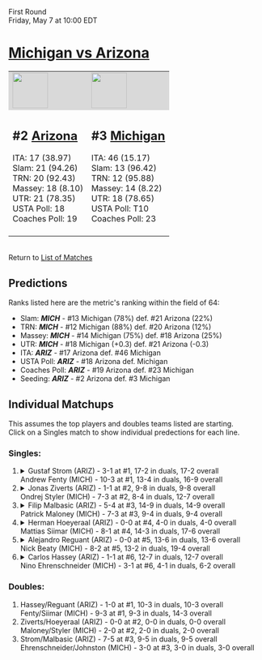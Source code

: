 First Round  
Friday, May 7 at 10:00 EDT
# [Michigan vs Arizona](https://www.ncaa.com/game/5833388) 

<table>  
<tr style="background-color: #d9d9d9 !important"><td><a href="#"><img src="https://www.ncaa.com/sites/default/files/images/logos/schools/a/arizona.70.png" width="70" height="70" /></a></td><td><a href="#"><img src="https://www.ncaa.com/sites/default/files/images/logos/schools/m/michigan.70.png" width="70" height="70" /></a></td></tr>
<tr><td>  

<h2>#2 <a href="#">Arizona</a></h2>  
ITA: 17 (38.97)<br>  
Slam: 21 (94.26)<br>  
TRN: 20 (92.43)<br>  
Massey: 18 (8.10)<br>  
UTR: 21 (78.35)<br>  
USTA Poll: 18<br>  
Coaches Poll: 19<br>  
<br>  

</td><td>  

<h2>#3 <a href="#">Michigan</a></h2>  
ITA: 46 (15.17)<br>  
Slam: 13 (96.42)<br>  
TRN: 12 (95.88)<br>  
Massey: 14 (8.22)<br>  
UTR: 18 (78.65)<br>  
USTA Poll: T10<br>  
Coaches Poll: 23<br>  
<br>  

</td></tr></table>  


<br>Return to [List of Matches](../index.md)  

## Predictions  

Ranks listed here are the metric's ranking within the field of 64:  
- Slam: ***MICH*** - #13 Michigan (78%) def. #21 Arizona (22%)  
- TRN: ***MICH*** - #12 Michigan (88%) def. #20 Arizona (12%)  
- Massey: ***MICH*** - #14 Michigan (75%) def. #18 Arizona (25%)  
- UTR: ***MICH*** - #18 Michigan (+0.3) def. #21 Arizona (-0.3)  
- ITA: ***ARIZ*** - #17 Arizona def. #46 Michigan  
- USTA Poll: ***ARIZ*** - #18 Arizona def. Michigan  
- Coaches Poll: ***ARIZ*** - #19 Arizona def. #23 Michigan  
- Seeding: ***ARIZ*** - #2 Arizona def. #3 Michigan  

## Individual Matchups  
This assumes the top players and doubles teams listed are starting.  
Click on a Singles match to show individual predections for each line.  
### Singles:  

<ol>
<li><details><summary markdown="span">
Gustaf Strom (ARIZ) - 3-1 at #1, 17-2 in duals, 17-2 overall<br>Andrew Fenty (MICH) - 10-3 at #1, 13-4 in duals, 16-9 overall
</summary><h4>Predictions</h4><ul>
<li>Slam: <b><i>VT</i></b> - #30 Virginia Tech (56%) def. #35 Texas Tech (44%)</li>  
</ul></details></li>
<li><details><summary markdown="span">
Jonas Ziverts (ARIZ) - 1-1 at #2, 9-8 in duals, 9-8 overall<br>Ondrej Styler (MICH) - 7-3 at #2, 8-4 in duals, 12-7 overall
</summary><h4>Predictions</h4><ul>
<li>Slam: <b><i>VT</i></b> - #30 Virginia Tech (56%) def. #35 Texas Tech (44%)</li>  
</ul></details></li>
<li><details><summary markdown="span">
Filip Malbasic (ARIZ) - 5-4 at #3, 14-9 in duals, 14-9 overall<br>Patrick Maloney (MICH) - 7-3 at #3, 9-4 in duals, 9-4 overall
</summary><h4>Predictions</h4><ul>
<li>Slam: <b><i>VT</i></b> - #30 Virginia Tech (56%) def. #35 Texas Tech (44%)</li>  
</ul></details></li>
<li><details><summary markdown="span">
Herman Hoeyeraal (ARIZ) - 0-0 at #4, 4-0 in duals, 4-0 overall<br>Mattias Siimar (MICH) - 8-1 at #4, 14-3 in duals, 17-6 overall
</summary><h4>Predictions</h4><ul>
<li>Slam: <b><i>VT</i></b> - #30 Virginia Tech (56%) def. #35 Texas Tech (44%)</li>  
</ul></details></li>
<li><details><summary markdown="span">
Alejandro Reguant (ARIZ) - 0-0 at #5, 13-6 in duals, 13-6 overall<br>Nick Beaty (MICH) - 8-2 at #5, 13-2 in duals, 19-4 overall
</summary><h4>Predictions</h4><ul>
<li>Slam: <b><i>VT</i></b> - #30 Virginia Tech (56%) def. #35 Texas Tech (44%)</li>  
</ul></details></li>
<li><details><summary markdown="span">
Carlos Hassey (ARIZ) - 1-1 at #6, 12-7 in duals, 12-7 overall<br>Nino Ehrenschneider (MICH) - 3-1 at #6, 4-1 in duals, 6-2 overall
</summary><h4>Predictions</h4><ul>
<li>Slam: <b><i>VT</i></b> - #30 Virginia Tech (56%) def. #35 Texas Tech (44%)</li>  
</ul></details></li>
</ol>

### Doubles:  
1. Hassey/Reguant (ARIZ) - 1-0 at #1, 10-3 in duals, 10-3 overall  
   Fenty/Siimar (MICH) - 9-3 at #1, 9-3 in duals, 14-3 overall
2. Ziverts/Hoeyeraal (ARIZ) - 0-0 at #2, 0-0 in duals, 0-0 overall  
   Maloney/Styler (MICH) - 2-0 at #2, 2-0 in duals, 2-0 overall
3. Strom/Malbasic (ARIZ) - 7-5 at #3, 9-5 in duals, 9-5 overall  
   Ehrenschneider/Johnston (MICH) - 3-0 at #3, 3-0 in duals, 3-0 overall